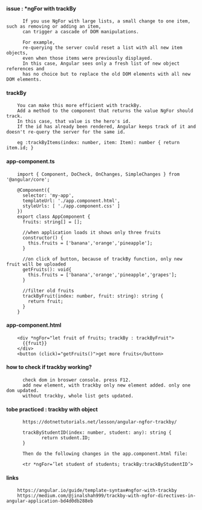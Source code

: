 #### issue : *ngFor with trackBy

          If you use NgFor with large lists, a small change to one item, such as removing or adding an item, 
          can trigger a cascade of DOM manipulations. 

          For example, 
          re-querying the server could reset a list with all new item objects, 
          even when those items were previously displayed. 
          In this case, Angular sees only a fresh list of new object references and 
          has no choice but to replace the old DOM elements with all new DOM elements.

#### trackBy

        You can make this more efficient with trackBy. 
        Add a method to the component that returns the value NgFor should track. 
        In this case, that value is the hero's id. 
        If the id has already been rendered, Angular keeps track of it and doesn't re-query the server for the same id.
        
        eg :trackByItems(index: number, item: Item): number { return item.id; }
        
#### app-component.ts

        import { Component, DoCheck, OnChanges, SimpleChanges } from '@angular/core';

        @Component({
          selector: 'my-app',
          templateUrl: './app.component.html',
          styleUrls: [ './app.component.css' ]
        })
        export class AppComponent {
          fruits: string[] = [];
          
          //when application loads it shows only three fruits
          constructor() {
            this.fruits = ['banana','orange','pineapple'];
          }
          
          //on click of button, because of trackBy function, only new fruit will be uploaded
          getFruits(): void{
            this.fruits = ['banana','orange','pineapple','grapes'];
          }

          //filter old fruits
          trackByFruit(index: number, fruit: string): string {
            return fruit;
          }
        }
        
#### app-component.html

        <div *ngFor="let fruit of fruits; trackBy : trackByFruit">
          {{fruit}}
        </div>
        <button (click)="getFruits()">get more fruits</button>
        

#### how to check if trackby working?

          check dom in broswer console. press F12.
          add new element, with trackby only new element added. only one dom updated.
          without trackby, whole list gets updated.

#### tobe practiced  : trackby with object

          https://dotnettutorials.net/lesson/angular-ngfor-trackby/
          
          trackByStudentID(index: number, student: any): string {
                 return student.ID;
          }

          Then do the following changes in the app.component.html file:

          <tr *ngFor=’let student of students; trackBy:trackByStudentID’>

#### links

        https://angular.io/guide/template-syntax#ngfor-with-trackby
        https://medium.com/@jinalshah999/trackby-with-ngfor-directives-in-angular-application-bd4d0db288eb
